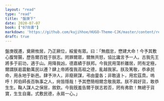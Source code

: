 ```yaml
---
layout: "read"
type: "read"
title: "盤庚下"
date: 2020-07-07
book: ["07尙書"]
markdown: 'https://github.com/kujihhoe/HUGO-Theme-CJK/master/content/read/07-尙書/020-盤庚下.md'
draft: true
---
```


盤庚旣遷，奠厥攸居，乃正厥位，綏爰有眾。曰：「無戲怠，懋建大命！今予其敷心腹腎腸，歷告爾百姓于朕志。罔罪爾眾，爾無共怒，協比讒言予一人。古我先王將多于前功，適于山。用降我凶，德嘉績于朕邦。今我民用蕩析離居，罔有定極，爾謂朕曷震動萬民以遷？肆上帝將復我高祖之德，亂越我家。朕及篤敬，恭承民命，用永地于新邑。肆予沖人，非廢厥謀，弔由靈各；非敢違卜，用宏茲賁。嗚呼！邦伯師長百執事之人，尙皆隱哉！予其懋簡相爾念敬我眾。朕不肩好貨，敢恭生生。鞠人謀人之保居，敘欽。今我旣羞告爾于朕志若否，罔有弗欽！無總于貨寶，生生自庸。式敷民德，永肩一心。」
